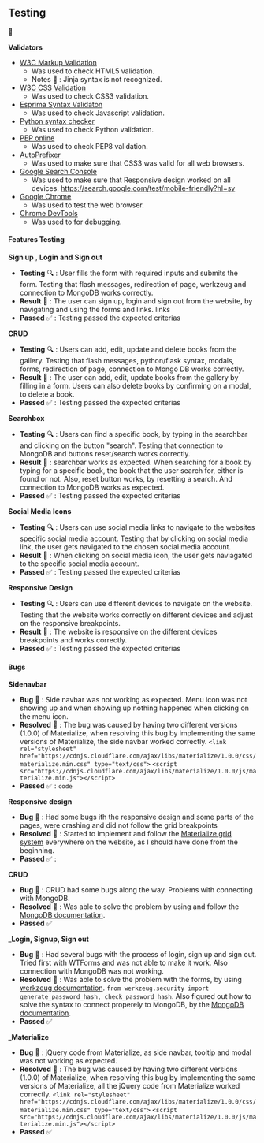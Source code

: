 ## Testing
:electric_plug:

__Validators__

* [W3C Markup Validation](https://validator.w3.org/)
    - Was used to check HTML5 validation.
    - Notes :memo: : Jinja syntax is not recognized.
* [W3C CSS Validation](https://jigsaw.w3.org/css-validator/#validate_by_input)
    - Was used to check CSS3 validation.
* [Esprima Syntax Validaton](https://esprima.org/index.html)
    - Was used to check Javascript validation.
* [Python syntax checker](https://extendsclass.com/python-tester.html)
    - Was used to check Python validation.
* [PEP online](http://pep8online.com/)
    - Was used to check PEP8 validation.
* [AutoPrefixer](https://autoprefixer.github.io/)
    - Was used to make sure that CSS3 was valid for all web browsers.
* [Google Search Console](https://autoprefixer.github.io/)
    - Was used to make sure that Responsive design worked on all devices.
https://search.google.com/test/mobile-friendly?hl=sv
* [Google Chrome](https://www.google.com/intl/sv/chrome/)
    - Was used to test the web browser.
* [Chrome DevTools](https://developers.google.com/web/tools/chrome-devtools)
    - Was used to for debugging. 

#### Features Testing

__Sign up__ , __Login__ __and__ __Sign out__
* __Testing__ :mag: : User fills the form with required inputs and submits the form. Testing 
that flash messages, redirection of page, werkzeug and connection to MongoDB works correctly. 
* __Result__ :hammer: : The user can sign up, login and sign out from the website, by navigating
and using the forms and links.
links
* __Passed__ :white_check_mark: : Testing passed the expected criterias 

__CRUD__
* __Testing__ :mag: : Users can add, edit, update and delete books from the gallery. 
Testing that flash messages, python/flask syntax, modals, forms, redirection of page, connection to Mongo DB works correctly. 
* __Result__ :hammer: : The user can add, edit, update books from the gallery by filling in a form.
Users can also delete books by confirming on a modal, to delete a book.
* __Passed__ :white_check_mark: : Testing passed the expected criterias 

__Searchbox__
* __Testing__ :mag: : Users can find a specific book, by typing in the searchbar and clicking on the button "search".
Testing that connection to MongoDB and buttons reset/search works correctly.  
* __Result__ :hammer: : searchbar works as expected. When searching for a book by typing for a specific book, the book
that the user search for, either is found or not. Also, reset button works, by resetting a search.
And connection to MongoDB works as expected.
* __Passed__ :white_check_mark: : Testing passed the expected criterias

__Social Media Icons__
* __Testing__ :mag: : Users can use social media links to navigate to the websites specific social media account.
Testing that by clicking on social media link, the user gets navigated to the chosen social media account.
* __Result__ :hammer: : When clicking on social media icon, the user gets naviagated to the specific social media account. 
* __Passed__ :white_check_mark: : Testing passed the expected criterias 

__Responsive Design__
* __Testing__ :mag: : Users can use different devices to navigate on the website.
Testing that the website works correctly on different devices and adjust on the responsive breakpoints.
* __Result__ :hammer: : The website is responsive on the different devices breakpoints and works correctly.
* __Passed__ :white_check_mark: : Testing passed the expected criterias 

#### Bugs
__Sidenavbar__
* __Bug__ :bug: : Side navbar was not working as expected. Menu icon was not showing up and when showing up
nothing happened when clicking on the menu icon.  
* __Resolved__ :key: : The bug was caused by having two different versions (1.0.0) of Materialize, when
resolving this bug by implementing the same versions of Materialize, the side navbar worked correctly.
`<link rel="stylesheet" href="https://cdnjs.cloudflare.com/ajax/libs/materialize/1.0.0/css/materialize.min.css" type="text/css">`
`<script src="https://cdnjs.cloudflare.com/ajax/libs/materialize/1.0.0/js/materialize.min.js"></script>`
* __Passed__ :white_check_mark: :
`code`

__Responsive design__
* __Bug__ :bug: : Had some bugs ith the responsive design and some parts of the pages, were crashing and
did not follow the grid breakpoints 
* __Resolved__ :key: : Started to implement and follow the [Materialize grid system](https://materializecss.com/grid.html) everywhere on the website, as I should
have done from the beginning.
* __Passed__ :white_check_mark: :

__CRUD__
* __Bug__ :bug: : CRUD had some bugs along the way. Problems with connecting with MongoDB.
* __Resolved__ :key: : Was able to solve the problem by using and follow the [MongoDB documentation](https://docs.mongodb.com/).
* __Passed__ :white_check_mark: 

___Login, Signup, Sign out__
* __Bug__ :bug: : Had several bugs with the process of login, sign up and sign out. Tried first with WTForms and
was not able to make it work. Also connection with MongoDB was not working.
* __Resolved__ :key: : Was able to solve the problem with the forms, by using [werkzeug documentation](https://jinja.palletsprojects.com/en/2.11.x/). 
```from werkzeug.security import generate_password_hash, check_password_hash```.
Also figured out how to solve the syntax to connect properely to MongoDB, by the [MongoDB documentation](https://docs.mongodb.com/).
* __Passed__ :white_check_mark: 

___Materialize__
* __Bug__ :bug: : jQuery code from Materialize, as side navbar, tooltip and modal was not working as expected. 
* __Resolved__ :key: : The bug was caused by having two different versions (1.0.0) of Materialize, when
resolving this bug by implementing the same versions of Materialize, all the jQuery code from Materialize worked correctly.
`<link rel="stylesheet" href="https://cdnjs.cloudflare.com/ajax/libs/materialize/1.0.0/css/materialize.min.css" type="text/css">`
`<script src="https://cdnjs.cloudflare.com/ajax/libs/materialize/1.0.0/js/materialize.min.js"></script>`
* __Passed__ :white_check_mark: 